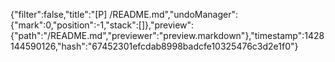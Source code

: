 {"filter":false,"title":"[P] /README.md","undoManager":{"mark":0,"position":-1,"stack":[]},"preview":{"path":"/README.md","previewer":"preview.markdown"},"timestamp":1428144590126,"hash":"67452301efcdab8998badcfe10325476c3d2e1f0"}